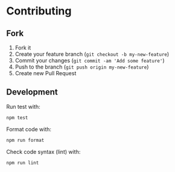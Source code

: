 Contributing
============

## Fork

1. Fork it
2. Create your feature branch (`git checkout -b my-new-feature`)
3. Commit your changes (`git commit -am 'Add some feature'`)
4. Push to the branch (`git push origin my-new-feature`)
5. Create new Pull Request

## Development

Run test with:
```bash
npm test
```

Format code with:
```bash
npm run format
```

Check code syntax (lint) with:
```bash
npm run lint
```
